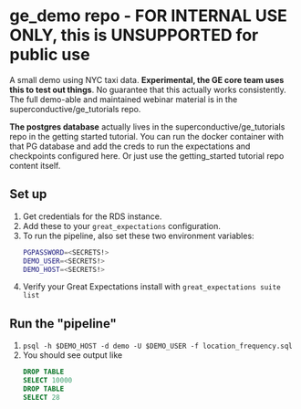 # ge_demo repo - FOR INTERNAL USE ONLY, this is UNSUPPORTED for public use

A small demo using NYC taxi data. **Experimental, the GE core team uses this to test out things**. No guarantee that this actually works consistently. The full demo-able and maintained webinar material is in the superconductive/ge_tutorials repo.

**The postgres database** actually lives in the superconductive/ge_tutorials repo in the getting started tutorial. You can run the docker container with that PG database and add the creds to run the expectations and checkpoints configured here. Or just use the getting_started tutorial repo content itself. 

## Set up

1. Get credentials for the RDS instance.
2. Add these to your `great_expectations` configuration.
3. To run the pipeline, also set these two environment variables:
    ```bash
    PGPASSWORD=<SECRETS!>
    DEMO_USER=<SECRETS!>
    DEMO_HOST=<SECRETS!>
    ```
4. Verify your Great Expectations install with `great_expectations suite list`

## Run the "pipeline"

1. `psql -h $DEMO_HOST -d demo -U $DEMO_USER -f location_frequency.sql`
2. You should see output like
    ```sql
    DROP TABLE
    SELECT 10000
    DROP TABLE
    SELECT 28
    ```
